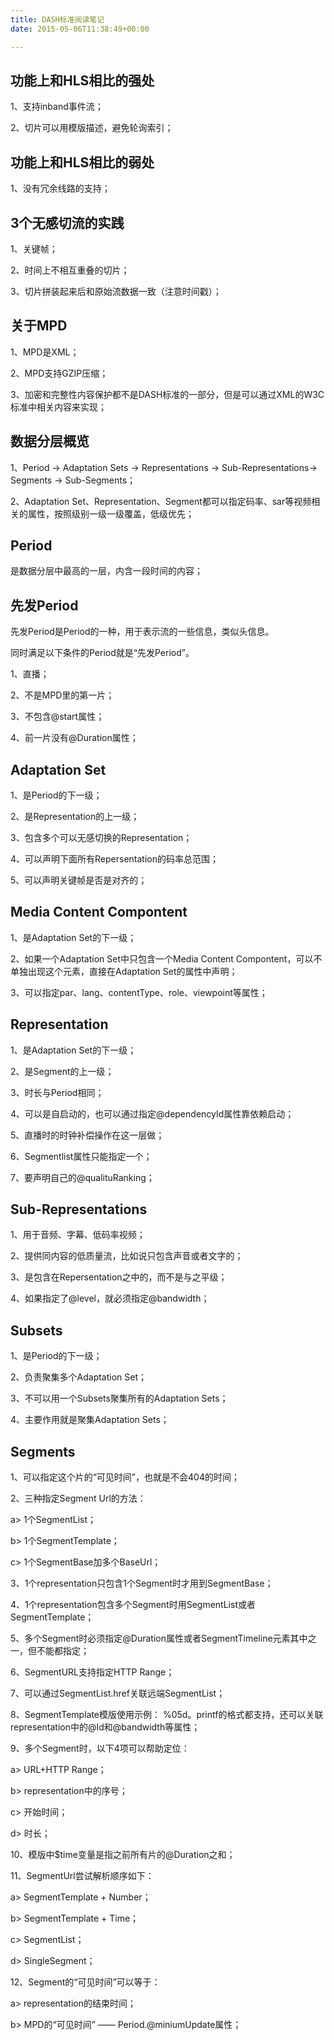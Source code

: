 ```yaml
---
title: DASH标准阅读笔记
date: 2015-05-06T11:38:49+00:00

---
```

## 功能上和HLS相比的强处

1、支持inband事件流；
  
2、切片可以用模版描述，避免轮询索引；

## 功能上和HLS相比的弱处

1、没有冗余线路的支持；

## 3个无感切流的实践

1、关键帧；
  
2、时间上不相互重叠的切片；
  
3、切片拼装起来后和原始流数据一致（注意时间戳）；

## 关于MPD

1、MPD是XML；
  
2、MPD支持GZIP压缩；
  
3、加密和完整性内容保护都不是DASH标准的一部分，但是可以通过XML的W3C标准中相关内容来实现；

## 数据分层概览

1、Period -> Adaptation Sets -> Representations -> Sub-Representations-> Segments -> Sub-Segments；
  
2、Adaptation Set、Representation、Segment都可以指定码率、sar等视频相关的属性，按照级别一级一级覆盖，低级优先；

## Period

是数据分层中最高的一层，内含一段时间的内容；

## 先发Period

先发Period是Period的一种，用于表示流的一些信息，类似头信息。
  
同时满足以下条件的Period就是“先发Period”。
  
1、直播；
  
2、不是MPD里的第一片；
  
3、不包含@start属性；
  
4、前一片没有@Duration属性；

## Adaptation Set

1、是Period的下一级；
  
2、是Representation的上一级；
  
3、包含多个可以无感切换的Representation；
  
4、可以声明下面所有Repersentation的码率总范围；
  
5、可以声明关键帧是否是对齐的；

## Media Content Compontent

1、是Adaptation Set的下一级；
  
2、如果一个Adaptation Set中只包含一个Media Content Compontent，可以不单独出现这个元素，直接在Adaptation Set的属性中声明；
  
3、可以指定par、lang、contentType、role、viewpoint等属性；

## Representation

1、是Adaptation Set的下一级；
  
2、是Segment的上一级；
  
3、时长与Period相同；
  
4、可以是自启动的，也可以通过指定@dependencyId属性靠依赖启动；
  
5、直播时的时钟补偿操作在这一层做；
  
6、Segmentlist属性只能指定一个；
  
7、要声明自己的@qualituRanking；

## Sub-Representations

1、用于音频、字幕、低码率视频；
  
2、提供同内容的低质量流，比如说只包含声音或者文字的；
  
3、是包含在Repersentation之中的，而不是与之平级；
  
4、如果指定了@level，就必须指定@bandwidth；

## Subsets

1、是Period的下一级；
  
2、负责聚集多个Adaptation Set；
  
3、不可以用一个Subsets聚集所有的Adaptation Sets；
  
4、主要作用就是聚集Adaptation Sets；

## Segments

1、可以指定这个片的“可见时间”，也就是不会404的时间；
  
2、三种指定Segment Url的方法：
    
a> 1个SegmentList；
    
b> 1个SegmentTemplate；
    
c> 1个SegmentBase加多个BaseUrl；
  
3、1个representation只包含1个Segment时才用到SegmentBase；
  
4、1个representation包含多个Segment时用SegmentList或者SegmentTemplate；
  
5、多个Segment时必须指定@Duration属性或者SegmentTimeline元素其中之一，但不能都指定；
  
6、SegmentURL支持指定HTTP Range；
  
7、可以通过SegmentList.href关联远端SegmentList；
  
8、SegmentTemplate模版使用示例： %05d。printf的格式都支持，还可以关联representation中的@Id和@bandwidth等属性；
  
9、多个Segment时，以下4项可以帮助定位：
    
a> URL+HTTP Range；
    
b> representation中的序号；
    
c> 开始时间；
    
d> 时长；
  
10、模版中$time变量是指之前所有片的@Duration之和；
  
11、SegmentUrl尝试解析顺序如下：
    
a> SegmentTemplate + Number；
    
b> SegmentTemplate + Time；
    
c> SegmentList；
    
d> SingleSegment；
  
12、Segment的“可见时间”可以等于：
    
a> representation的结束时间；
    
b> MPD的“可见时间” —— Period.@miniumUpdate属性；
